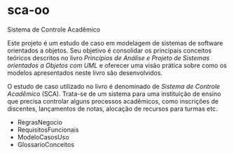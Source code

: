 # sca-oo
Sistema de Controle Acadêmico

Este projeto é um estudo de caso em modelagem de sistemas de software orientados a objetos. Seu objetivo é consolidar os principais conceitos teóricos descritos no livro *Princípios de Análise e Projeto de Sistemas orientados a Objetos com UML* e oferecer uma visão prática sobre como os modelos apresentados neste livro são desenvolvidos. 

O estudo de caso utilizado no livro é denominado de *Sistema de Controle Acadêmico* (SCA). Trata-se de um sistema para uma instituição de ensino que precisa controlar alguns processos acadêmicos, como inscrições de discentes, lançamentos de notas, alocação de recursos para turmas etc. 

 * RegrasNegocio
 * RequisitosFuncionais
 * ModeloCasosUso
 * GlossarioConceitos
